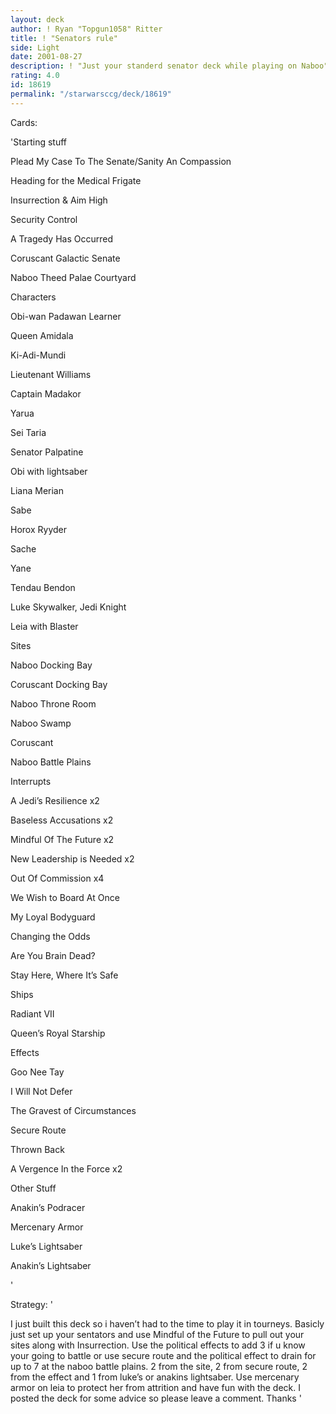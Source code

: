 ```yaml
---
layout: deck
author: ! Ryan "Topgun1058" Ritter
title: ! "Senators rule"
side: Light
date: 2001-08-27
description: ! "Just your standerd senator deck while playing on Naboo"
rating: 4.0
id: 18619
permalink: "/starwarsccg/deck/18619"
---
```

Cards: 

'Starting stuff

Plead My Case To The Senate/Sanity An Compassion

Heading for the Medical Frigate

Insurrection & Aim High

Security Control

A Tragedy Has Occurred

Coruscant Galactic Senate

Naboo Theed Palae Courtyard


Characters

Obi-wan Padawan Learner

Queen Amidala

Ki-Adi-Mundi

Lieutenant Williams

Captain Madakor

Yarua

Sei Taria

Senator Palpatine

Obi with lightsaber

Liana Merian

Sabe

Horox Ryyder

Sache

Yane

Tendau Bendon

Luke Skywalker, Jedi Knight

Leia with Blaster


Sites

Naboo Docking Bay

Coruscant Docking Bay

Naboo Throne Room

Naboo Swamp

Coruscant

Naboo Battle Plains


Interrupts

A Jedi’s Resilience x2

Baseless Accusations x2

Mindful Of The Future x2

New Leadership is Needed x2

Out Of Commission x4

We Wish to Board At Once

My Loyal Bodyguard

Changing the Odds

Are You Brain Dead?

Stay Here, Where It’s Safe


Ships

Radiant VII

Queen’s Royal Starship


Effects

Goo Nee Tay

I Will Not Defer

The Gravest of Circumstances

Secure Route

Thrown Back

A Vergence In the Force x2


Other Stuff

Anakin’s Podracer

Mercenary Armor

Luke’s Lightsaber

Anakin’s Lightsaber



'

Strategy: '

I just built this deck so i haven’t had to the time to play it in tourneys. Basicly just set up your sentators and use Mindful of the Future to pull out your sites along with Insurrection. Use the political effects to add 3 if u know your going to battle or use secure route and the political effect to drain for up to 7 at the naboo battle plains. 2 from the site, 2 from secure route, 2 from the effect and 1 from luke’s or anakins lightsaber. Use mercenary armor on leia to protect her from attrition and have fun with the deck. I posted the deck for some advice so please leave a comment. Thanks '
